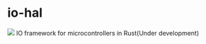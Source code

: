 # io-hal
![](https://github.com/rust-io-hal/io-hal/workflows/ci/badge.svg)
IO framework for microcontrollers in Rust(Under development)
